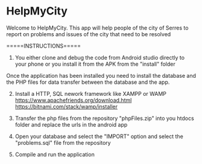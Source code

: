 # HelpMyCity

Welcome to HelpMyCity. This app will help people of the city of Serres to report on problems and issues of the city that need to be resolved 


=====INSTRUCTIONS=====

1. You either clone and debug the code from Android studio directly to your phone or you install it from the APK from the "install" folder

Once the application has been installed you need to install the database and the PHP files for data transfer between the database and the app.

2. Install a HTTP, SQL nework framework like XAMPP or WAMP
https://www.apachefriends.org/download.html
https://bitnami.com/stack/wamp/installer

3. Transfer the php files from the repository "phpFiles.zip" into you htdocs folder and replace the urls in the android app

4. Open your database and select the "IMPORT" option and select the "problems.sql" file from the repository

5. Compile and run the application
